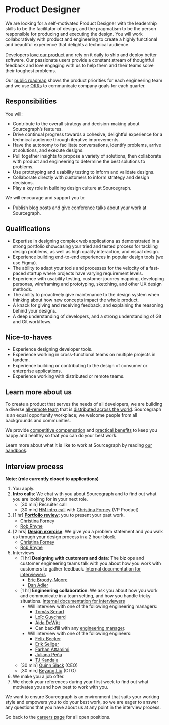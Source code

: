 # Product Designer

We are looking for a self-motivated Product Designer with the leadership skills to be the facilitator of design, and the pragmatism to be the person responsible for producing and executing the design. You will work collaboratively with product and engineering to create a highly functional and beautiful experience that delights a technical audience.

Developers [love our product](https://engineeringblog.yelp.com/2019/11/winning-the-hackathon-with-sourcegraph.html) and rely on it daily to ship and deploy better software. Our passionate users provide a constant stream of thoughtful feedback and love engaging with us to help them and their teams solve their toughest problems.

Our [public roadmap](https://docs.google.com/document/d/1cBsE9801DcBF9chZyMnxRdolqM_1c2pPyGQz15QAvYI/edit) shows the product priorities for each engineering team and we use [OKRs](https://about.sourcegraph.com/company/okrs) to communicate company goals for each quarter.

## Responsibilities

You will:

- Contribute to the overall strategy and decision-making about Sourcegraph’s features.
- Drive continual progress towards a cohesive, delightful experience for a technical audience through iterative improvements.
- Have the autonomy to facilitate conversations, identify problems, arrive at solutions, and execute designs.
- Pull together insights to propose a variety of solutions, then collaborate with product and engineering to determine the best solutions to problems.
- Use prototyping and usability testing to inform and validate designs.
- Collaborate directly with customers to inform strategy and design decisions.
- Play a key role in building design culture at Sourcegraph.

We will encourage and support you to:

- Publish blog posts and give conference talks about your work at Sourcegraph.

## Qualifications

- Expertise in designing complex web applications as demonstrated in a strong portfolio showcasing your tried and tested process for tackling design problems, as well as high quality interaction, and visual design.
- Experience building end-to-end experiences in popular design tools (we use Figma).
- The ability to adapt your tools and processes for the velocity of a fast-paced startup where projects have varying requirement levels.
- Experience with usability testing, customer journey mapping, developing personas, wireframing and prototyping, sketching, and other UX design methods.
- The ability to proactively give maintenance to the design system when thinking about how new concepts impact the whole product.
- A knack for giving and receiving feedback, and explaining the reasoning behind your designs.
- A deep understanding of developers, and a strong understanding of Git and Git workflows.

## Nice-to-haves

- Experience designing developer tools.
- Experience working in cross-functional teams on multiple projects in tandem.
- Experience building or contributing to the design of consumer or enterprise applications.
- Experience working with distributed or remote teams.

## Learn more about us

To create a product that serves the needs of all developers, we are building a diverse [all-remote team](../../../company/remote/index.md) that is [distributed across the world](../../../company/team/index.md). Sourcegraph is an equal opportunity workplace; we welcome people from all backgrounds and communities.

We provide [competitive compensation](../../people-ops/compensation.md) and [practical benefits](../../people-ops/benefits-and-perks.md) to keep you happy and healthy so that you can do your best work.

Learn more about what it is like to work at Sourcegraph by reading [our handbook](../../index.md).

## Interview process

**Note: (role currently closed to applications)**

1. You apply.
1. **Intro calls**: We chat with you about Sourcegraph and to find out what you are looking for in your next role.
   - [30 min] Recruiter call
   - [30 min] [HM intro call](./interviews/hm_intro_call.md) with [Christina Forney](../../../company/team/index.md#christina-forney-she-her) (VP Product)
1. [1 hr] **[Portfolio review](./interviews/pd_portfolio_review.md)**: you to present your past work.
   - [Christina Forney](../../../company/team/index.md#christina-forney-she-her)
   - [Rob Rhyne](../../../company/team/index.md#rob-rhyne)
1. [2 hrs] **[Design exercise](./interviews/pd_design_exercise.md)**: We give you a problem statement and you walk us through your design process in a 2 hour block.
   - [Christina Forney](../../../company/team/index.md#christina-forney-she-her)
   - [Rob Rhyne](../../../company/team/index.md#rob-rhyne)
1. Interviews
   - [1 hr] **Designing with customers and data**: The biz ops and customer engineering teams talk with you about how you work with customers to gather feedback. [Internal documentation for interviewers](https://github.com/sourcegraph/interviews/blob/master/product/product-designer/customers-and-data.md)
      - [Eric Broody-Moore](../../../company/team/index.md#eric-brody-moore)
      - [Dan Adler](../../../company/team/index.md#dan-adler-he-him)
   - [1 hr] **Engineering collaboration**: We ask you about how you work and communicate in a team setting, and how you handle tricky situations. [Internal documentation for interviewers](https://github.com/sourcegraph/interviews/blob/master/product/product-designer/engineering-collaboration.md)
      - Will interview with one of the following engineering managers:
         - [Tomás Senart](../../../company/team/index.md#tomás-senart)
         - [Loïc Guychard](../../../company/team/index.md#loïc-guychard)
         - [Aida DeWitt](../../../company/team/index.md#aida-dewitt)
         - Can backfill with any [engineering manager](../../engineering/leadership/index.md#members).
      - Will interview with one of the following engineers:
         - [Felix Becker](../../../company/team/index.md#felix-becker)
         - [Erik Seliger](../../../company/team/index.md#erik-seliger)
         - [Farhan Attamimi](../../../company/team/index.md#farhan-attamimi)
         - [Juliana Peña](../../../company/team/index.md#juliana-peña-she-her)
         - [TJ Kandala](../../../company/team/index.md#tharuntej-kandala-he-him)
   - [30 min] [Quinn Slack](../../../company/team/index.md#quinn-slack) (CEO)
   - [30 min] [Beyang Liu](../../../company/team/index.md#beyang-liu) (CTO)
1. We make you a job offer.
1. We check your references during your first week to find out what motivates you and how best to work with you.

We want to ensure Sourcegraph is an environment that suits your working style and empowers you to do your best work, so we are eager to answer any questions that you have about us at any point in the interview process.

Go back to the [careers page](../../../company/careers.md) for all open positions.
